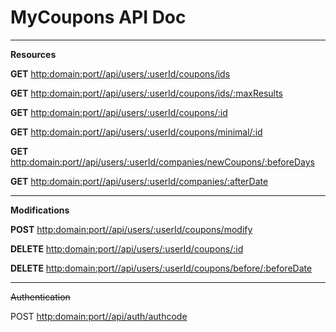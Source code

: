 
# MyCoupons API Doc
___
**Resources**

**GET** [http:domain:port//api/users/:userId/coupons/ids](api/Coupons.md)

**GET** [http:domain:port//api/users/:userId/coupons/ids/:maxResults](api/Coupons.md)

**GET** [http:domain:port//api/users/:userId/coupons/:id](api/Coupons.md)

**GET** [http:domain:port//api/users/:userId/coupons/minimal/:id](api/Coupons.md)

**GET** [http:domain:port//api/users/:userId/companies/newCoupons/:beforeDays](api/Companies.md)

**GET** [http:domain:port//api/users/:userId/companies/:afterDate](api/Companies.md)

___
**Modifications**

**POST** [http:domain:port//api/users/:userId/coupons/modify](api/Coupons.md)

**DELETE** [http:domain:port//api/users/:userId/coupons/:id](api/Coupons.md)

**DELETE** [http:domain:port//api/users/:userId/coupons/before/:beforeDate](api/Coupons.md)

___
~~Authentication~~

POST [http:domain:port//api/auth/authcode](api/Authentication.md)



